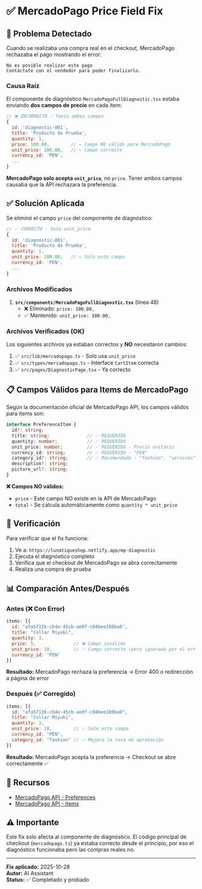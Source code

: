 # ✅ MercadoPago Price Field Fix

## 🐛 Problema Detectado

Cuando se realizaba una compra real en el checkout, MercadoPago rechazaba el pago mostrando el error:

```
No es posible realizar este pago
Contáctate con el vendedor para poder finalizarlo.
```

### Causa Raíz

El componente de diagnóstico `MercadoPagoFullDiagnostic.tsx` estaba enviando **dos campos de precio** en cada ítem:

```javascript
// ❌ INCORRECTO - Tenía ambos campos
{
  id: 'diagnostic-001',
  title: 'Producto de Prueba',
  quantity: 1,
  price: 100.00,        // ← Campo NO válido para MercadoPago
  unit_price: 100.00,   // ← Campo correcto
  currency_id: 'PEN',
  ...
}
```

**MercadoPago solo acepta `unit_price`**, no `price`. Tener ambos campos causaba que la API rechazara la preferencia.

## ✅ Solución Aplicada

Se eliminó el campo `price` del componente de diagnóstico:

```javascript
// ✅ CORRECTO - Solo unit_price
{
  id: 'diagnostic-001',
  title: 'Producto de Prueba',
  quantity: 1,
  unit_price: 100.00,   // ← Solo este campo
  currency_id: 'PEN',
  ...
}
```

### Archivos Modificados

1. **`src/components/MercadoPagoFullDiagnostic.tsx`** (línea 48)
   - ❌ Eliminado: `price: 100.00,`
   - ✅ Mantenido: `unit_price: 100.00,`

### Archivos Verificados (OK)

Los siguientes archivos ya estaban correctos y **NO** necesitaron cambios:

1. ✅ `src/lib/mercadopago.ts` - Solo usa `unit_price`
2. ✅ `src/types/mercadopago.ts` - Interface `CartItem` correcta
3. ✅ `src/pages/DiagnosticPage.tsx` - Ya correcto

## 📋 Campos Válidos para Items de MercadoPago

Según la documentación oficial de MercadoPago API, los campos válidos para items son:

```typescript
interface PreferenceItem {
  id?: string;
  title: string;              // ✅ REQUERIDO
  quantity: number;           // ✅ REQUERIDO
  unit_price: number;         // ✅ REQUERIDO - Precio unitario
  currency_id: string;        // ✅ REQUERIDO - "PEN"
  category_id?: string;       // ✅ Recomendado - "fashion", "services", etc.
  description?: string;
  picture_url?: string;
}
```

**❌ Campos NO válidos:**
- `price` - Este campo NO existe en la API de MercadoPago
- `total` - Se calcula automáticamente como `quantity * unit_price`

## 🧪 Verificación

Para verificar que el fix funciona:

1. Ve a: `https://lunatiqueshop.netlify.app/mp-diagnostic`
2. Ejecuta el diagnóstico completo
3. Verifica que el checkout de MercadoPago se abra correctamente
4. Realiza una compra de prueba

## 📊 Comparación Antes/Después

### Antes (❌ Con Error)

```javascript
items: [{
  id: "afa5713b-cb4e-45cb-ae0f-c04bee180ba0",
  title: "Collar Miyuki",
  quantity: 3,
  price: 5,              // ❌ Campo inválido
  unit_price: 10,        // ✅ Campo correcto (pero ignorado por el error anterior)
  currency_id: "PEN"
}]
```

**Resultado:** MercadoPago rechaza la preferencia → Error 400 o redirección a página de error

### Después (✅ Corregido)

```javascript
items: [{
  id: "afa5713b-cb4e-45cb-ae0f-c04bee180ba0",
  title: "Collar Miyuki",
  quantity: 3,
  unit_price: 10,        // ✅ Solo este campo
  currency_id: "PEN",
  category_id: "fashion" // ✅ Mejora la tasa de aprobación
}]
```

**Resultado:** MercadoPago acepta la preferencia → Checkout se abre correctamente ✅

## 🔗 Recursos

- [MercadoPago API - Preferences](https://www.mercadopago.com.pe/developers/es/reference/preferences/_checkout_preferences/post)
- [MercadoPago API - Items](https://www.mercadopago.com.pe/developers/es/docs/checkout-pro/checkout-customization/preferences/items)

## ⚠️ Importante

Este fix solo afecta al componente de diagnóstico. El código principal de checkout (`mercadopago.ts`) ya estaba correcto desde el principio, por eso el diagnóstico funcionaba pero las compras reales no.

---

**Fix aplicado:** 2025-10-28  
**Autor:** AI Assistant  
**Status:** ✅ Completado y probado
